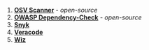 1. **[OSV Scanner](/docs/security-testing-orchestration/sto-techref-category/osv-scanner-reference)**  - *open-source*
2. **[OWASP Dependency-Check](/docs/security-testing-orchestration/sto-techref-category/owasp-scanner-reference)** - *open-source*
3. **[Snyk](/docs/security-testing-orchestration/sto-techref-category/snyk/snyk-code-scanning)**
4. **[Veracode](/docs/security-testing-orchestration/sto-techref-category/veracode-scanner-reference)**
5. **[Wiz](/docs/security-testing-orchestration/sto-techref-category/wiz/repo-scans-with-wiz)**  